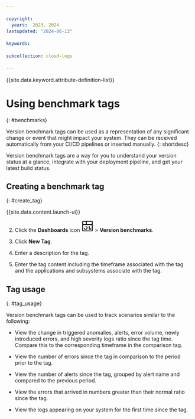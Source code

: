 ```yaml
---

copyright:
  years:  2023, 2024
lastupdated: "2024-06-13"

keywords:

subcollection: cloud-logs

---
```


{{site.data.keyword.attribute-definition-list}}



# Using benchmark tags
{: #benchmarks}

Version benchmark tags can be used as a representation of any significant change or event that might impact your system. They can be received automatically from your CI/CD pipelines or inserted manually.
{: shortdesc}

Version benchmark tags are a way for you to understand your version status at a glance, integrate with your deployment pipeline, and get your latest build status. 


## Creating a benchmark tag
{: #create_tag}


{{site.data.content.launch-ui}}

2. Click the **Dashboards** icon ![Dashboards icon](/icons/dashboards.svg "Dashboards") > **Version benchmarks**.

3. Click **New Tag**.

4. Enter a description for the tag.

5. Enter the tag content including the timeframe associated with the tag and the applications and subsystems associate with the tag.

## Tag usage
{: #tag_usage}

Version benchmark tags can be used to track scenarios similar to the following:

* View the change in triggered anomalies, alerts, error volume, newly introduced errors, and high severity logs ratio since the tag time. Compare this to the corresponding timeframe in the comparison tag.

* View the number of errors since the tag in comparison to the period prior to the tag.

* View the number of alerts since the tag, grouped by alert name and compared to the previous period.

* View the errors that arrived in numbers greater than their normal ratio since the tag.

* View the logs appearing on your system for the first time since the tag.


